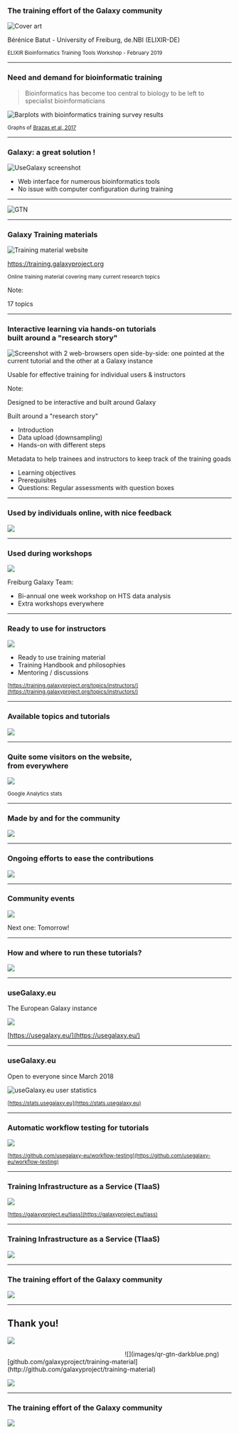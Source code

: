 ### The training effort of the Galaxy community

![Cover art](images/cover_art.png) <!-- .element width="60%" -->

Bérénice Batut - University of Freiburg, de.NBI (ELIXIR-DE)

<small>
ELIXIR Bioinformatics Training Tools Workshop - February 2019
</small>

---
### Need and demand for bioinformatic training

> Bioinformatics has become too central to biology to be left to specialist bioinformaticians<br/>

![Barplots with bioinformatics training survey results](images/brazas_graphs_preferences.png) <!-- .element width="80%" -->

<small>Graphs of [Brazas et al, 2017](http://biorxiv.org/content/early/2017/02/27/098996)</small>

----
### Galaxy: a great solution !

![UseGalaxy screenshot](images/usegalaxy.png) <!-- .element width="60%" -->

- Web interface for numerous bioinformatics tools
- No issue with computer configuration during training

----

![GTN](images/gtn_explanation.svg) <!-- .element width="100%" -->

---
### Galaxy Training materials

![Training material website](images/training_website.png) <!-- .element width="70%" -->

https://training.galaxyproject.org

<small>
Online training material covering many current research topics
</small>

Note:

17 topics

----
### Interactive learning via hands-on tutorials <br>built around a "research story"

![Screenshot with 2 web-browsers open side-by-side: one pointed at the current tutorial and the other at a Galaxy instance](images/interactive_hands_on.svg) <!-- .element width="100%" -->

Usable for effective training for individual users & instructors

Note:

Designed to be interactive and built around Galaxy

Built around a "research story"
- Introduction
- Data upload (downsampling)
- Hands-on with different steps

Metadata to help trainees and instructors to keep track of the training goads
- Learning objectives
- Prerequisites
- Questions: Regular assessments with question boxes

----
### Used by individuals online, with nice feedback

![](images/feedbacks.svg) <!-- .element width="90%" -->

----
### Used during workshops

![](images/workshops_pictures.svg) <!-- .element width="100%" -->

Freiburg Galaxy Team: 
- Bi-annual one week workshop on HTS data analysis
- Extra workshops everywhere

----
### Ready to use for instructors

![](images/instructor_training.png) <!-- .element width="80%" -->

- Ready to use training material
- Training Handbook and philosophies
- Mentoring / discussions

<small>[https://training.galaxyproject.org/topics/instructors/](https://training.galaxyproject.org/topics/instructors/)</small>

----
### Available topics and tutorials

![](images/topics_tutorials.svg) <!-- .element width="100%" -->

----
### Quite some visitors on the website, <br>from everywhere

![](images/google_analytics.svg) <!-- .element width="100%" -->

<small>Google Analytics stats</small>

---
### Made by and for the community

![](images/community.svg) <!-- .element width="100%" -->

----
### Ongoing efforts to ease the contributions

![](images/infra.png) <!-- .element width="100%" -->

----
### Community events

![](images/cofests.png) <!-- .element width="100%" -->

Next one: Tomorrow!

---
### How and where to run these tutorials?

![](images/workflow_data_instances.png) <!-- .element width="100%" -->

----
### useGalaxy.eu

The European Galaxy instance

![](images/usegalaxy-eu.png) <!-- .element width="100%" -->

[https://usegalaxy.eu/](https://usegalaxy.eu/)

----
### useGalaxy.eu

Open to everyone since March 2018

![useGalaxy.eu user statistics](images/usegalaxy-eu-user-statistics.svg) <!-- .element width="100%" -->

<small>[https://stats.usegalaxy.eu](https://stats.usegalaxy.eu)</small>

----
### Automatic workflow testing for tutorials

![](images/workflow_testing.png) <!-- .element width="80%" -->

<small>[https://github.com/usegalaxy-eu/workflow-testing](https://github.com/usegalaxy-eu/workflow-testing)</small>

----
### Training Infrastructure as a Service (TIaaS)

![](images/tiaas.svg) <!-- .element width="85%" -->

<small>[https://galaxyproject.eu/tiass](https://galaxyproject.eu/tiass)</small>

----
### Training Infrastructure as a Service (TIaaS) 

![](images/tiaas_stats.png) <!-- .element width="100%" -->

---
### The training effort of the Galaxy community

![](images/summary.svg) <!-- .element width="100%" -->

---
## Thank you!

![](images/hall_of_fame.png) <!-- .element width="100%" -->

<div id="left">
<section style="text-align: right; margin-right: 2em;">
![](images/qr-gtn-darkblue.png) <!-- .element width="50%" -->
</section>
</div>

<div id="right">
<section style="text-align: left;">
<i class="fab fa-github"></i> [github.com/galaxyproject/training-material](http://github.com/galaxyproject/training-material)

![](images/sponsors.png) <!-- .element width="100%" -->
</section>
</div>

---
### The training effort of the Galaxy community

![](images/summary.svg) <!-- .element width="100%" -->